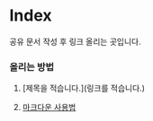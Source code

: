 # Index
공유 문서 작성 후 링크 올리는 곳입니다.

### 올리는 방법
1. \[제목을 적습니다.]\(링크를 적습니다.)

1. [마크다운 사용법](https://github.com/ktnet-trade-tech/markdown/blob/master/README.md)

